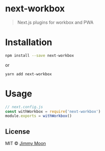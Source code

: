 # next-workbox

> Next.js plugins for workbox and PWA

# Installation

```sh
npm install --save next-workbox
```
or
```
yarn add next-workbox
```

# Usage

```js
// next.config.js
const withWorkbox = require('next-workbox')
module.exports = withWorkbox()
```

## License

MIT © [Jimmy Moon](https://ragingwind.me)
